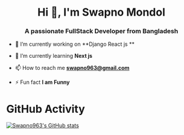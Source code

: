 <h1 align="center">Hi 👋, I'm Swapno Mondol</h1>
<h3 align="center">A passionate FullStack Developer from Bangladesh</h3>


- 🔭 I’m currently working on **Django React js **

- 🌱 I’m currently learning **Next js**

- 📫 How to reach me **swapno963@gmail.com**

- ⚡ Fun fact **I am Funny**


# GitHub Activity

[![Swapno963's GitHub stats](https://github-readme-stats.vercel.app/api?username=Swapno963)](https://github.com/Swapno963)
